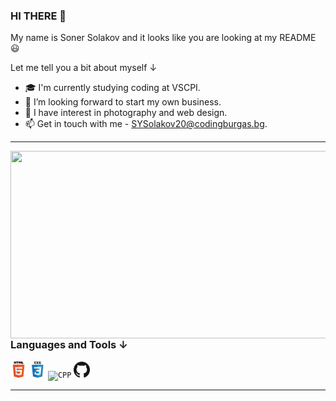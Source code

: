 ### HI THERE 👋


My name is Soner Solakov and it looks like you are looking at my READMЕ 😃

Let me tell you a bit about myself ↓

- 🎓 I'm currently studying coding at VSCPI. 
- 🔭 I’m looking forward to start my own business.
- 🎥 I have interest in photography and web design.
- 📫 Get in touch with me - SYSolakov20@codingburgas.bg.
_________________________________________________________

<img align="left" height="300" width="1000"  alt="" src="city.gif" />

<br>

<hr>



### Languages and Tools ↓

<code><img alt="HTML5" width="26px" src="https://raw.githubusercontent.com/github/explore/80688e429a7d4ef2fca1e82350fe8e3517d3494d/topics/html/html.png" ></code>
<code><img alt="CSS3" width="26px" src="https://raw.githubusercontent.com/github/explore/80688e429a7d4ef2fca1e82350fe8e3517d3494d/topics/css/css.png" ></code>
<code><img alt="CPP" width="26px" src="https://brandslogos.com/wp-content/uploads/thumbs/c-logo-vector.svg" ></code>
<code><img  alt="GitHub" width="26px" src="https://raw.githubusercontent.com/github/explore/78df643247d429f6cc873026c0622819ad797942/topics/github/github.png" ></code>

<hr>







